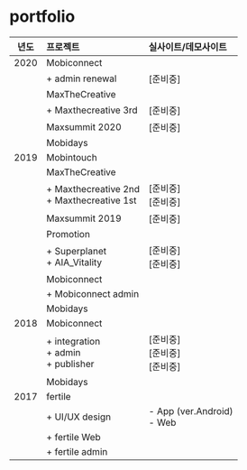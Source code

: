 # portfolio

| 년도  | 프로젝트 | 실사이트/데모사이트    |
|:-----:|:--------|:--------|
|2020   |Mobiconnect       | |
|       |  + admin renewal | [준비중] |
|       |MaxTheCreative    | |
|       |  + Maxthecreative 3rd | [준비중] |
|       |Maxsummit 2020    | [준비중] |
|       |Mobidays    | |
|2019   |Mobintouch  | |
|       |MaxTheCreative    | |
|       |  + Maxthecreative 2nd <br/> + Maxthecreative 1st | [준비중] <br/> [준비중] |
|       |Maxsummit 2019    | [준비중] |
|       |Promotion    | |
|       |+ Superplanet  <br/> + AIA_Vitality  | [준비중] <br/> [준비중] |
|       |Mobiconnect    | |
|       |+ Mobiconnect admin    | |
|       |Mobidays    | |
|2018   |Mobiconnect  | |
|       |  + integration <br/> + admin <br/> + publisher | [준비중] <br/> [준비중] <br/> [준비중] |
|       |Mobidays    | |
|2017   |fertile  | |
|       |  + UI/UX design  | - App (ver.Android)<br/> - Web |
|       |  + fertile Web  | |
|       |  + fertile admin | |

  

